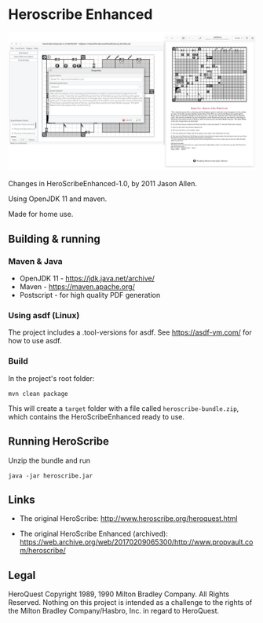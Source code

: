 # Heroscribe Enhanced

![Heroscribe Enhance UI and PDF export](screenshot.png)

Changes in HeroScribeEnhanced-1.0, by 2011 Jason Allen.

Using OpenJDK 11 and maven.

Made for home use.

## Building & running

### Maven & Java

- OpenJDK 11 - https://jdk.java.net/archive/
- Maven - https://maven.apache.org/
- Postscript - for high quality PDF generation

### Using asdf (Linux)

The project includes a .tool-versions for asdf.
See https://asdf-vm.com/ for how to use asdf.

### Build

In the project's root folder:

    mvn clean package

This will create a `target` folder with a file called `heroscribe-bundle.zip`, which contains the HeroScribeEnhanced ready to use.

## Running HeroScribe

Unzip the bundle and run

    java -jar heroscribe.jar

## Links

- The original HeroScribe: <http://www.heroscribe.org/heroquest.html>

- The original HeroScribe Enhanced (archived): <https://web.archive.org/web/20170209065300/http://www.propvault.com/heroscribe/>

## Legal

HeroQuest Copyright 1989, 1990 Milton Bradley Company. All Rights Reserved. Nothing on this project is intended as a challenge to the rights of the Milton Bradley Company/Hasbro, Inc. in regard to HeroQuest.